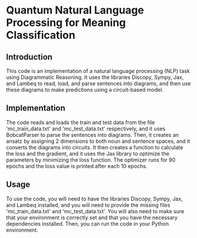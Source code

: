 <h1>Quantum Natural Language Processing for Meaning Classification</h1>
<h2>Introduction</h2>
<p>This code is an implementation of a natural language processing (NLP) task using Diagrammatic Reasoning. It uses the libraries Discopy, Sympy, Jax, and Lambeq to read, load, and parse sentences into diagrams, and then use these diagrams to make predictions using a circuit-based model.</p>
<h2>Implementation</h2>
<p>The code reads and loads the train and test data from the file 'mc_train_data.txt' and 'mc_test_data.txt' respectively, and it uses BobcatParser to parse the sentences into diagrams. Then, it creates an ansatz by assigning 2 dimensions to both noun and sentence spaces, and it converts the diagrams into circuits.
It then creates a function to calculate the loss and the gradient, and it uses the Jax library to optimize the parameters by minimizing the loss function. The optimizer runs for 90 epochs and the loss value is printed after each 10 epochs.</p>
<h2>Usage</h2>
<p>To use the code, you will need to have the libraries Discopy, Sympy, Jax, and Lambeq installed, and you will need to provide the missing files 'mc_train_data.txt' and 'mc_test_data.txt'.
You will also need to make sure that your environment is correctly set and that you have the necessary dependencies installed. Then, you can run the code in your Python environment.</p>

